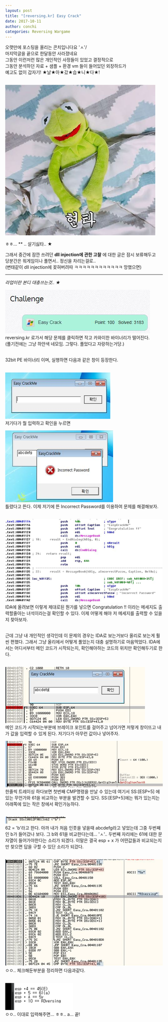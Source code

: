 ```yaml
---
layout: post
title: "[reversing.kr] Easy Crack"
date: 2017-10-11
author: conchi
categories: Reversing Wargame
---
```


오랫만에 포스팅을 올리는 콘치입니다요 'ㅅ'/  
마지막글을 끝으로 한달동안 사라졌네요  
그동안 이런저런 많은 개인적인 사정들이 있었고 결정적으로  
그동안 분석하던 자료 + 샘플 + 환경 vm 들이 들어있던 외장하드가  
예고도 없이 갑자기! ★날★아★갔★습★니★다★!  
<br>

![1](/assets/easycrack/1.jpg)    

ㅎㅎ... ** ..
살기싫타.. ★
<br>

그래서 중간에 잠깐 쓰려던 **dll injection에 관한 고찰** 에 대한 글은 잠시 보류해두고  
당분간은 워게임이나 풀면서.. 정신을 차리는걸로..   
(변태같이 dll injection에 꽂혀버려따 ㅋㅋㅋㅋㅋㅋㅋㅋㅋㅋㅋㅋ 망했으면)  

- - -
*라업이란 본디 대충쓰는것.. ★*  

![1](/assets/easycrack/2.JPG)  
reversing.kr 로가서 해당 문제를 클릭하면 작고 카와이한 바이너리가 떨어진다.  
(풀기전에는 그냥 하얀색 네모임. 그렇다. 풀었다고 자랑하는거당.)  
<br>

32bit PE 바이너리 이며, 실행하면 다음과 같은 창이 등장한다.  
<br>

![1](/assets/easycrack/3.JPG)  
저기다가 뭘 입력하고 확인을 누르면
<br>

![1](/assets/easycrack/4.JPG)  
틀렸다고 뜬다. 이제 저기에 뜬 Incorrect Password를 이용하여 문제를 해결해보자.  
<br>

![1](/assets/easycrack/5.JPG)    
IDA에 올려보면 이렇게 제대로된 뭔가를 넣으면 Congratulation !! 이라는 메세지도 출력할줄아는 녀석이라는걸 확인할 수 있다. 이제 어떻게 해야 저 메세지를 출력할 수 있을지 찾아보자.  
<br>

근데 그냥 내 개인적인 생각인데 이 문제의 경우는 IDA로 보는거보다 올리로 보는게 훨씬 편했다. 그래서 그냥 올리에서 어떻게 풀었는지 대충 설명하기로 마음먹었다. IDA에서는 어디서부터 메인 코드가 시작되는지, 확인해야하는 코드의 위치만 확인해두기로 한다.  
<br>

![1](/assets/easycrack/6.JPG)    
메인 코드가 시작되는부분에 브레이크 포인트를 걸어주고 넘어가면 저렇게 창이뜨고 내가 값을 입력할 수 있게 된다. 저기다가 아무런 값이나 넣어주자.
<br>

![1](/assets/easycrack/7.JPG)    
한줄씩 트레이싱 하다보면 첫번째 CMP명령을 만날 수 있는데 여기서 SS:[ESP+5] 에 있는 무언가와 61을 비교하는 부분을 발견할 수 있다. SS:[ESP+5]에는 뭐가 있는지는 아래쪽에 있는 작은 창에서 확인가능하다.  
<br>

![1](/assets/easycrack/8.JPG)    
62 = 'b'라고 한다. 아까 내가 처음 인풋을 넣을때 abcdefg라고 넣었는데 그중 두번째인 b가 들어갔나 보다. 그 b와 61을 비교한다는데... 'ㅅ'.. 두번째 자리에는 61에 대한 문자열이 들어가야한다는 소리가 되겠다.  이말은 결국 esp + x 가 어떤값들과 비교되는지만 찾으면 답을 구할 수 있단 소리가 되겄다.  
<br>

![1](/assets/easycrack/9.jpg)    
ㅇㅇ.. 체크해둔부분을 정리하면 다음과같다.  
<br>

![1](/assets/easycrack/10.png)    
ㅇㅇ.. 이대로 입력해주면... ㅎㅎ.. a...
끝!
